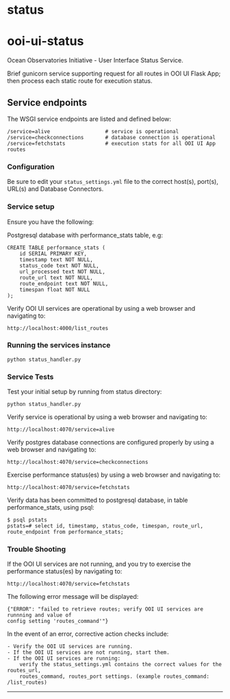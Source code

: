 # status
ooi-ui-status
===============

Ocean Observatories Initiative - User Interface Status Service.

Brief gunicorn service supporting request for all routes in OOI UI Flask App; then process each static route for execution status.


## Service endpoints
The WSGI service endpoints are listed and defined below:

    /service=alive                  # service is operational
    /service=checkconnections       # database connection is operational
    /service=fetchstats             # execution stats for all OOI UI App routes


### Configuration
Be sure to edit your `status_settings.yml` file to the correct host(s), port(s), URL(s) and Database Connectors.

### Service setup
Ensure you have the following:

Postgresql database with performance_stats table, e.g:

    CREATE TABLE performance_stats (
        id SERIAL PRIMARY KEY,
        timestamp text NOT NULL,
        status_code text NOT NULL,
        url_processed text NOT NULL,
        route_url text NOT NULL,
        route_endpoint text NOT NULL,
        timespan float NOT NULL
    );

Verify OOI UI services are operational by using a web browser and navigating to:

    http://localhost:4000/list_routes

### Running the services instance
    python status_handler.py

### Service Tests
Test your initial setup by running from status directory:

    python status_handler.py

Verify service is operational by using a web browser and navigating to:

    http://localhost:4070/service=alive

Verify postgres database connections are configured properly by using a web browser and navigating to:

    http://localhost:4070/service=checkconnections

Exercise performance status(es) by using a web browser and navigating to:

    http://localhost:4070/service=fetchstats

Verify data has been committed to postgresql database, in table performance_stats, using psql:

    $ psql pstats
    pstats=# select id, timestamp, status_code, timespan, route_url, route_endpoint from performance_stats;

### Trouble Shooting

If the OOI UI services are not running, and you try to exercise the performance status(es) by navigating to:

    http://localhost:4070/service=fetchstats

The following error message will be displayed:

    {"ERROR": "failed to retrieve routes; verify OOI UI services are runnning and value of
    config setting 'routes_command'"}

In the event of an error, corrective action checks include:

    - Verify the OOI UI services are running.
    - If the OOI UI services are not running, start them.
    - If the OOI UI services are running:
        verify the status_settings.yml contains the correct values for the routes_url,
        routes_command, routes_port settings. (example routes_command: /list_routes)

----

